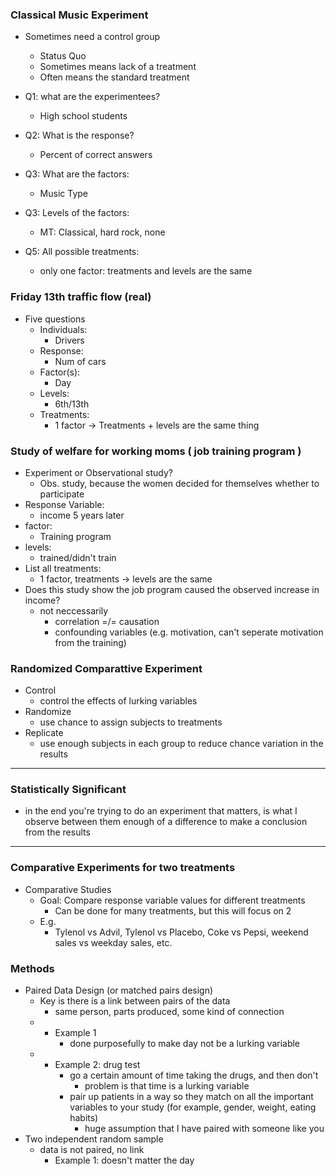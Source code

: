 ### Classical Music Experiment

* Sometimes need a control group
  * Status Quo
  * Sometimes means lack of a treatment
  * Often means the standard treatment

* Q1: what are the experimentees?
  * High school students
* Q2: What is the response?
  * Percent of correct answers
* Q3: What are the factors:
  * Music Type
* Q3: Levels of the factors:
  * MT: Classical, hard rock, none
* Q5: All possible treatments:
  * only one factor: treatments and levels are the same

### Friday 13th traffic flow (real)
* Five questions
  * Individuals:
    * Drivers
  * Response:
    * Num of cars
  * Factor(s):
    * Day
  * Levels:
    * 6th/13th
  * Treatments:
    * 1 factor -> Treatments + levels are the same thing
 
### Study of welfare for working moms ( job training program )
* Experiment or Observational study?
  * Obs. study, because the women decided for themselves whether to participate
* Response Variable:
  * income 5 years later
* factor:
  * Training program
* levels:
  * trained/didn't train
* List all treatments:
  * 1 factor, treatments -> levels are the same
* Does this study show the job program caused the observed increase in income?
  * not neccessarily
    * correlation =/= causation
    * confounding variables (e.g. motivation, can't seperate motivation from the training)
    
### Randomized Comparattive Experiment
* Control
  * control the effects of lurking variables
* Randomize
  * use chance to assign subjects to treatments
* Replicate
  * use enough subjects in each group to reduce chance variation in the results
----
### Statistically Significant
* in the end you're trying to do an experiment that matters, is what I observe between them enough of a difference to make a conclusion from the results

----
### Comparative Experiments for two treatments
* Comparative Studies
  * Goal: Compare response variable values for different treatments
    * Can be done for many treatments, but this will focus on 2
  * E.g.
    * Tylenol vs Advil, Tylenol vs Placebo, Coke vs Pepsi, weekend sales vs weekday sales, etc.
### Methods
* Paired Data Design (or matched pairs design)
  * Key is there is a link between pairs of the data
    * same person, parts produced, some kind of connection
  * * Example 1
      * done purposefully to make day not be a lurking variable
  * * Example 2: drug test
      * go a certain amount of time taking the drugs, and then don't
        * problem is that time is a lurking variable
      * pair up patients in a way so they match on all the important variables to your study (for example, gender, weight, eating habits)
        * huge assumption that I have paired with someone like you
* Two independent random sample
  * data is not paired, no link
    * Example 1: doesn't matter the day
